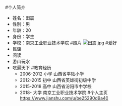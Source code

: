#个人简介
- 姓名：田震
-  性别：男
- 年龄：20
-  身份：学生
-  学校：南京工业职业技术学院
#照片
![田震.jpg](https://upload-images.jianshu.io/upload_images/14271572-7ea5459e1b4a51e4.jpeg?imageMogr2/auto-orient/strip%7CimageView2/2/w/1240)
#爱好
- 民谣
- 阅读
- 游山玩水
- 吃遍天下
#教育经历
   - 2006-2012 小学  山西省平陆小学
   - 2012-2015 初中 山西省英雄街初级中学
   - 2015-2018 高中 山西省汾阳市中学校
   - 2018-            大学 南京工业职业技术学院
#个人主页
https://www.jianshu.com/u/be25290d9a40
